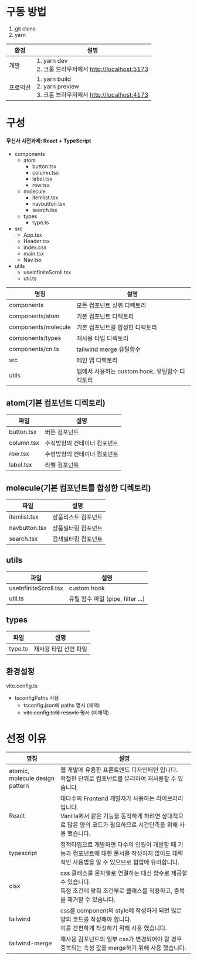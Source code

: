 # 구동 방법
1. git clone 
2. yarn

|환경|설명|
|-----|-----|
|개발|1. yarn dev<br/>2. 크롬 브라우저에서 [http://localhost:5173](http://localhost:5173)|
|프로덕션|1. yarn build<br/>2. yarn preview<br/>3. 크롬 브라우저에서 [http://localhost:4173](http://localhost:4173)|


# 구성
#### 무신사 사전과제: React + TypeScript

- components
   - atom
      - button.tsx
      - column.tsx
      - label.tsx
      - row.tsx
   - molecule
      - itemlist.tsx
      - navbutton.tsx
      - search.tsx
   - types
      - type.ts
- src
   - App.tsx
   - Header.tsx
   - index.css
   - main.tsx
   - Nav.tsx
- utils
   - useInfiniteScroll.tsx
   - util.ts


|명칭|설명|
|--|--|
|components|모든 컴포넌트 상위 디렉토리|
|components/atom|기본 컴포넌트 디렉토리|
|components/molecule|기본 컴포넌트를 합성한 디렉토리|
|components/types|재사용 타입 디렉토리|
|components/cn.ts|tailwind merge 유틸함수|
|src|메인 앱 디렉토리|
|utils|앱에서 사용하는 custom hook, 유틸함수 디렉토리|


## atom(기본 컴포넌트 디렉토리)
|파일|설명|
|--|--|
|button.tsx|버튼 컴포넌트|
|column.tsx|수직방향의 컨테이너 컴포넌트|
|row.tsx|수평방향의 컨테이너 컴포넌트|
|label.tsx|라벨 컴포넌트|

## molecule(기본 컴포넌트를 합성한 디렉토리)
|파일|설명|
|--|--|
|itemlist.tsx|상품리스트 컴포넌트|
|navbutton.tsx|상품필터링 컴포넌트|
|search.tsx|검색필터링 컴포넌트|

## utils
|파일|설명|
|--|--|
|useInfiniteScroll.tsx|custom hook|
|util.ts|유틸 함수 파일 (pipe, filter ...)|

## types
|파일|설명|
|--|--|
|type.ts|재사용 타입 선언 파일|


## 환경설정
vite.config.ts
- tsconfigPaths 사용
   - tsconfig.json에 paths 명시 (채택)
   - ~~vite.config.ts에 resovle 명시~~ (미채택)


# 선정 이유
|명칭|설명|
|-----|-----|
|atomic, molecule design pattern|웹 개발에 유용한 프론트엔드 디자인패턴 입니다.<br/>적절한 단위로 컴포넌트를 분리하여 재사용할 수 있습니다.|
|React|대다수의 Frontend 개발자가 사용하는 라이브러리입니다.<br/>Vanilla에서 같은 기능을 동작하게 하려면 상대적으로 많은 양의 코드가 필요하므로 시간단축을 위해 사용 했습니다.|
|typescript|정적타입으로 개발하면 다수의 인원이 개발할 때 기능과 컴포넌트에 대한 문서를 작성하지 않아도 대략적인 사용법을 알 수 있으므로 협업에 유리합니다.|
|clsx|css 클래스를 문자열로 연결하는 대신 함수로 제공할 수 있습니다.<br/>특정 조건에 맞춰 조건부로 클래스를 적용하고, 중복을 제거할 수 있습니다.|
|tailwind|css를 component의 style에 작성하게 되면 많은 양의 코드를 작성해야 합니다.<br/>이를 간편하게 작성하기 위해 사용 했습니다.|
|tailwind-merge|재사용 컴포넌트의 일부 css가 변경되어야 할 경우 중복되는 속성 값을 merge하기 위해 사용 했습니다.|